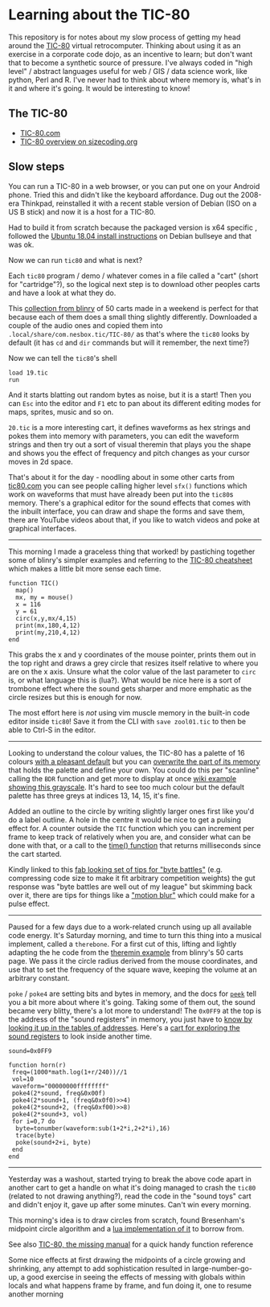 # Learning about the TIC-80

This repository is for notes about my slow process of getting my head around the [TIC-80](https://tic80.com) virtual retrocomputer. Thinking about using it as an exercise in a corporate code dojo, as an incentive to learn; but don't want that to become a synthetic source of pressure. I've always coded in "high level" / abstract languages useful for web / GIS / data science work, like python, Perl and R. I've never had to think about where memory is, what's in it and where it's going. It would be interesting to know!

## The TIC-80

* [TIC-80.com](https://tic80.com)
* [TIC-80 overview on sizecoding.org](http://www.sizecoding.org/wiki/TIC-80)

## Slow steps

You can run a TIC-80 in a web browser, or you can put one on your Android phone. Tried this and didn't like the keyboard affordance. Dug out the 2008-era Thinkpad, reinstalled it with a recent stable version of Debian (ISO on a US B stick) and now it is a host for a TIC-80. 

Had to build it from scratch because the packaged version is x64 specific , followed the [Ubuntu 18.04 install instructions](https://github.com/nesbox/TIC-80#ubuntu-1804) on Debian bullseye and that was ok.

Now we can run `tic80` and what is next?

Each `tic80` program / demo / whatever comes in a file called a "cart" (short for "cartridge"?), so the logical next step is to download other peoples carts and have a look at what they do.

This [collection from blinry](https://blinry.org/50-tic80-carts/) of 50 carts made in a weekend is perfect for that because each of them does a small thing slightly differently. Downloaded a couple of the audio ones and copied them into `.local/share/com.nesbox.tic/TIC-80/` as that's where the `tic80` looks by default (it has `cd` and `dir` commands but will it remember, the next time?)

Now we can tell the `tic80`'s shell 

```
load 19.tic
run
```

And it starts blatting out random bytes as noise, but it is a start! Then you can `Esc` into the editor and `F1` etc to pan about its different editing modes for maps, sprites, music and so on.

`20.tic` is a more interesting cart, it defines waveforms as hex strings and pokes them into memory with parameters, you can edit the waveform strings and then try out a sort of visual theremin that plays you the shape and shows you the effect of frequency and pitch changes as your cursor moves in 2d space.

That's about it for the day - noodling about in some other carts from [tic80.com](https://tic80.com) you can see people calling higher level `sfx()` functions which work on waveforms that must have already been put into the `tic80`s memory. There's a graphical editor for the sound effects that comes with the inbuilt interface, you can draw and shape the forms and save them, there are YouTube videos about that, if you like to watch videos and poke at graphical interfaces.

----

This morning I made a graceless thing that worked! by pastiching together some of blinry's simpler examples and referring to the [TIC-80 cheatsheet](https://zenithsal.com/assets/documents/tic-80_cheatsheet.pdf) which makes a little bit more sense each time.

```
function TIC()
  map()
  mx, my = mouse()
  x = 116
  y = 61
  circ(x,y,mx/4,15) 
  print(mx,180,4,12)
  print(my,210,4,12)
end
```

This grabs the x and y coordinates of the mouse pointer, prints them out in the top right and draws a grey circle that resizes itself relative to where you are on the x axis. Unsure what the color value of the last parameter to `circ` is, or what language this is (lua?). What would be nice here is a sort of trombone effect where the sound gets sharper and more emphatic as the circle resizes but this is enough for now.

The most effort here is _not_ using vim muscle memory in the built-in code editor inside `tic80`! Save it from the CLI with `save zool01.tic` to then be able to Ctrl-S in the editor.

----

Looking to understand the colour values, the TIC-80 has a palette of 16 colours [with a pleasant default](https://github.com/nesbox/TIC-80/wiki/palette) but you can [overwrite the part of its memory](https://github.com/nesbox/TIC-80/wiki/ram#palette) that holds the palette and define your own. You could do this per "scanline" calling the `BDR` function and get more to display at once [wiki example showing this grayscale](https://github.com/nesbox/TIC-80/wiki/BDR). It's hard to see too much colour but the default palette has three greys at indices 13, 14, 15, it's fine.

Added an outline to the circle by writing slightly larger ones first like you'd do a label outline. A hole in the centre it would be nice to get a pulsing effect for. A counter outside the `TIC` function which you can increment per frame to keep track of relatively when you are, and consider what can be done with that, or a call to the [time() function](https://github.com/nesbox/TIC-80/wiki/time) that returns milliseconds since the cart started.

Kindly linked to this [fab looking set of tips for "byte battles"](https://github.com/vsariola/battletricks) (e.g. compressing code size to make it fit arbitrary competition weights) the gut response was "byte battles are well out of my league" but skimming back over it, there are tips for things like a ["motion blur"](https://github.com/vsariola/battletricks#motion-blur) which could make for a pulse effect. 

----

Paused for a few days due to a work-related crunch using up all available code energy. It's Saturday morning, and time to turn this thing into a musical implement, called a `therebone`. For a first cut of this, lifting and lightly adapting the he code from the [theremin example](https://blinry.org/50-tic80-carts/) from blinry's 50 carts page. We pass it the circle radius derived from the mouse coordinates, and use that to set the frequency of the square wave, keeping the volume at an arbitrary constant.

`poke` / `poke4` are setting bits and bytes in memory, and the docs for [`peek`](https://github.com/nesbox/TIC-80/wiki/peek) tell you a bit more about where it's going. Taking some of them out, the sound became very blitty, there's a lot more to understand! The `0x0FF9` at the top is the address of the "sound registers" in memory, you just have to [know by looking it up in the tables of addresses](https://github.com/nesbox/TIC-80/wiki/RAM). Here's a [cart for exploring the sound registers](https://tic80.com/play?cart=807) to look inside another time.

 
```
sound=0x0FF9

function horn(r)
 freq=(1000*math.log(1+r/240))//1
 vol=10
 waveform="00000000ffffffff"
 poke4(2*sound, freq&0x00f)
 poke4(2*sound+1, (freq&0x0f0)>>4)
 poke4(2*sound+2, (freq&0xf00)>>8)
 poke4(2*sound+3, vol)
 for i=0,7 do
  byte=tonumber(waveform:sub(1+2*i,2+2*i),16)
  trace(byte)
  poke(sound+2+i, byte)
 end
end 
```

----

Yesterday was a washout, started trying to break the above code apart in another cart to get a handle on what it's doing managed to crash the `tic80` (related to not drawing anything?), read the code in the "sound toys" cart and didn't enjoy it, gave up after some minutes. Can't win every morning.

This morning's idea is to draw circles from scratch, found Bresenham's midpoint circle algorithm and a [lua implementation of it](https://github.com/iskolbin/lplot/blob/master/plot.lua) to borrow from. 

See also [TIC-80, the missing manual](https://hub.xpuendb.nl/sandbot/PrototypingTimes/tic80-manual.html) for a quick handy function reference

Some nice effects at first drawing the midpoints of a circle growing and shrinking, any attempt to add sophistication resulted in large-number-go-up, a good exercise in seeing the effects of messing with globals within locals and what happens frame by frame, and fun doing it, one to resume another morning
 
